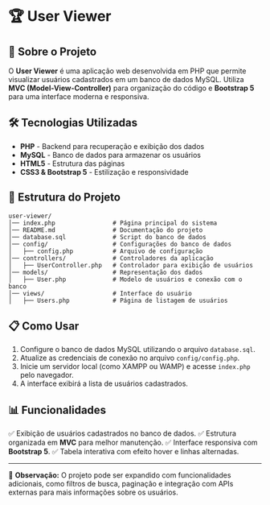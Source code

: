 # 🏆 User Viewer

## 📖 Sobre o Projeto
O **User Viewer** é uma aplicação web desenvolvida em PHP que permite visualizar usuários cadastrados em um banco de dados MySQL. Utiliza **MVC (Model-View-Controller)** para organização do código e **Bootstrap 5** para uma interface moderna e responsiva.

## 🛠 Tecnologias Utilizadas
- **PHP** - Backend para recuperação e exibição dos dados
- **MySQL** - Banco de dados para armazenar os usuários
- **HTML5** - Estrutura das páginas
- **CSS3 & Bootstrap 5** - Estilização e responsividade

## 📂 Estrutura do Projeto
```
user-viewer/
│── index.php                # Página principal do sistema
│── README.md                # Documentação do projeto
│── database.sql             # Script do banco de dados
│── config/                  # Configurações do banco de dados
│   ├── config.php           # Arquivo de configuração
│── controllers/             # Controladores da aplicação
│   ├── UserController.php   # Controlador para exibição de usuários
│── models/                  # Representação dos dados
│   ├── User.php             # Modelo de usuários e conexão com o banco
│── views/                   # Interface do usuário
│   ├── Users.php            # Página de listagem de usuários
```

## 📋 Como Usar
1. Configure o banco de dados MySQL utilizando o arquivo `database.sql`.
2. Atualize as credenciais de conexão no arquivo `config/config.php`.
3. Inicie um servidor local (como XAMPP ou WAMP) e acesse `index.php` pelo navegador.
4. A interface exibirá a lista de usuários cadastrados.

## 📊 Funcionalidades
✅ Exibição de usuários cadastrados no banco de dados.
✅ Estrutura organizada em **MVC** para melhor manutenção.
✅ Interface responsiva com **Bootstrap 5**.
✅ Tabela interativa com efeito hover e linhas alternadas.

---
📌 **Observação:** O projeto pode ser expandido com funcionalidades adicionais, como filtros de busca, paginação e integração com APIs externas para mais informações sobre os usuários.